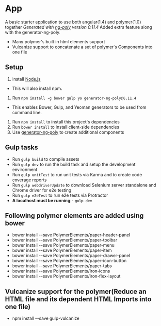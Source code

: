 # App

A basic starter application to use both angular(1.4) and polymer(1.0) together 
*Generated with [ng-poly](https://github.com/dustinspecker/generator-ng-poly/tree/v0.11.4) version 0.11.4*
Added extra feature along with the generator-ng-poly:
- Many polymer's built in html elements support
- Vulcanize support to concatenate a set of polymer's Components into one file 

## Setup
1. Install [Node.js](http://nodejs.org/)
 - This will also install npm.
1. Run `npm install -g bower gulp yo generator-ng-poly@0.11.4`
 - This enables Bower, Gulp, and Yeoman generators to be used from command line.
1. Run `npm install` to install this project's dependencies
1. Run `bower install` to install client-side dependencies
1. Use [generator-ng-poly](https://github.com/dustinspecker/generator-ng-poly) to create additional components

## Gulp tasks
- Run `gulp build` to compile assets
- Run `gulp dev` to run the build task and setup the development environment
- Run `gulp unitTest` to run unit tests via Karma and to create code coverage reports
- Run `gulp webdriverUpdate` to download Selenium server standalone and Chrome driver for e2e testing
- Run `gulp e2eTest` to run e2e tests via Protractor
 - **A localhost must be running** - `gulp dev`
 
 ## Following polymer elements are added using bower
 - bower install --save PolymerElements/paper-header-panel
 - bower install --save PolymerElements/paper-toolbar
 - bower install --save PolymerElements/paper-menu
 - bower install --save PolymerElements/paper-item
 - bower install --save PolymerElements/paper-drawer-panel
 - bower install --save PolymerElements/paper-icon-button
 - bower install --save PolymerElements/paper-tabs
 - bower install --save PolymerElements/iron-icons
 - bower install --save PolymerElements/iron-flex-layout
 
 ## Vulcanize support for the polymer(Reduce an HTML file and its dependent HTML Imports into one file)
 - npm install --save gulp-vulcanize